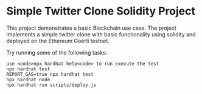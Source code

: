 # Simple Twitter Clone Solidity Project

This project demonstrates a basic Blockchain use case. The project implements a simple twitter clone with basic functionality using solidity and deployed on the Ethereum Goerli testnet. 

Try running some of the following tasks:

```shell
use <code>npx hardhat help<code> to run execute the test
npx hardhat test
REPORT_GAS=true npx hardhat test
npx hardhat node
npx hardhat run scripts/deploy.js
```